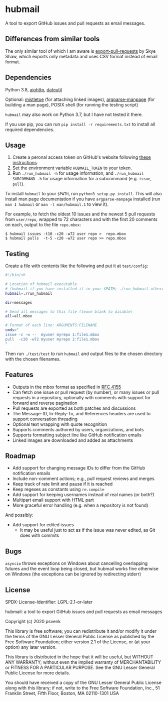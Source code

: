 hubmail
=======

A tool to export GitHub issues and pull requests as email messages.

## Differences from similar tools

The only similar tool of which I am aware is [export-pull-requests][0] by Skye
Shaw, which exports only metadata and uses CSV format instead of email format.

[0]: https://github.com/sshaw/export-pull-requests

## Dependencies

Python 3.8, [aiohttp][aiohttp], [dateutil][dateutil]

Optional: [mistletoe][mistletoe] (for attaching linked images),
[argparse-manpage][argparse-manpage] (for building a man page), POSIX shell
(for running the testing script)

`hubmail` may also work on Python 3.7, but I have not tested it there.

If you use pip, you can run `pip install -r requirements.txt` to install all
required dependencies.

[aiohttp]: https://pypi.org/project/aiohttp/
[dateutil]: https://pypi.org/project/python-dateutil/
[mistletoe]: https://pypi.org/project/mistletoe/
[argparse-manpage]: https://pypi.org/project/argparse-manpage/

## Usage

1. Create a peronal access token on GitHub's website following [these
   instructions][1].
2. Set the environment variable `HUBMAIL_TOKEN` to your token.
3. Run `./run_hubmail -h` for usage information, and
   `./run_hubmail SUBCOMMAND -h` for usage information for a subcommand (e.g.
   `issue`, `pull`).

To install `hubmail` to your `$PATH`, run `python3 setup.py install`. This will
also install man page documentation if you have `argparse-manpage` installed
(run `man 1 hubmail` or `man -l man/hubmail.1` to view it).

For example, to fetch the oldest 10 issues and the newest 5 pull requests from
`user/repo`, wrapped to 72 characters and with the first 20 comments on each,
output to the file `repo.mbox`:
```console
$ hubmail issues -t10 -c20 -w72 user repo >  repo.mbox
$ hubmail pulls  -t-5 -c20 -w72 user repo >> repo.mbox
```

[1]: https://help.github.com/en/github/authenticating-to-github/creating-a-personal-access-token-for-the-command-line

## Testing

Create a file with contents like the following and put it at `test/config`:
```sh
#!/bin/sh

# Location of hubmail executable
# (hubmail if you have installed it in your $PATH; ./run_hubmail otherwise)
hubmail=./run_hubmail

dir=messages

# Send all messages to this file (leave blank to disable)
all=all.mbox

# Format of each line: ARGUMENTS:FILENAME
cmds="
issue -c -w --  myuser myrepo 1:file1.mbox
pull  -c20 -w72 myuser myrepo 2:file1.mbox
"
```
Then run `./test/test` to run `hubmail` and output files to the chosen
directory with the chosen filenames.

## Features

- Outputs in the mbox format as specified in
  [RFC 4155](https://tools.ietf.org/html/rfc4155)
- Can fetch one issue or pull request (by number), or many issues or pull
  requests in a repository, optionally with comments with support for forward
  and reverse pagination
- Pull requests are exported as both patches and discussions
- The Message-ID, In-Reply-To, and References headers are used to support
  conversation threading
- Optional text wrapping with quote recognition
- Supports comments authored by users, organizations, and bots
- Supports formatting subject line like GitHub notification emails
- Linked images are downloaded and added as attachments

## Roadmap

- Add support for changing message IDs to differ from the GitHub notification
  emails
- Include non-comment actions; e.g., pull request reviews and merges
- Keep track of rate limit and pause if it is reached
- Keep regexes as constants using `re.compile`
- Add support for keeping usernames instead of real names (or both?)
- Multipart email support with HTML part
- More graceful error handling (e.g. when a repository is not found)

And possibly:
- Add support for edited issues
  + It may be useful just to act as if the issue was never edited, as Git does
  with commits

## Bugs

`asyncio` throws exceptions on Windows about cancelling overlapping futures and
the event loop being closed, but hubmail works fine otherwise on Windows (the
exceptions can be ignored by redirecting stderr)

## License

SPDX-License-Identifier: LGPL-2.1-or-later

hubmail: a tool to export GitHub issues and pull requests as email messages

Copyright (c) 2020 psvenk

This library is free software; you can redistribute it and/or modify it under
the terms of the GNU Lesser General Public License as published by the Free
Software Foundation; either version 2.1 of the License, or (at your option) any
later version.

This library is distributed in the hope that it will be useful, but WITHOUT ANY
WARRANTY; without even the implied warranty of MERCHANTABILITY or FITNESS FOR
A PARTICULAR PURPOSE. See the GNU Lesser General Public License for more
details.

You should have received a copy of the GNU Lesser General Public License along
with this library; if not, write to the Free Software Foundation, Inc., 51
Franklin Street, Fifth Floor, Boston, MA 02110-1301 USA

<!-- vim: set tw=79: -->

